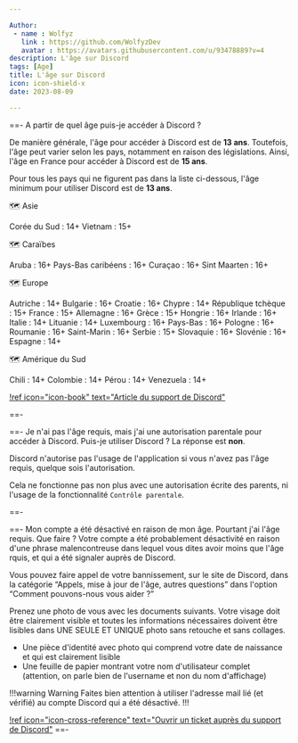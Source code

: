 ```yaml
---

Author: 
 - name : Wolfyz
   link : https://github.com/WolfyzDev
   avatar : https://avatars.githubusercontent.com/u/93478889?v=4
description: L'âge sur Discord
tags: [Age]
title: L'âge sur Discord
icon: icon-shield-x
date: 2023-08-09

---
```


==- A partir de quel âge puis-je accéder à Discord ?

De manière générale, l'âge pour accéder à Discord est de **13 ans**. 
Toutefois, l'âge peut varier selon les pays, notamment en raison des législations. 
Ainsi, l'âge en France pour accéder à Discord est de **15 ans**. 

Pour tous les pays qui ne figurent pas dans la liste ci-dessous, l'âge minimum pour utiliser Discord est de **13 ans**.

🗺️ Asie

Corée du Sud : 14+
Vietnam : 15+

🗺️ Caraïbes

Aruba : 16+
Pays-Bas caribéens : 16+
Curaçao : 16+
Sint Maarten : 16+

🗺️ Europe

Autriche : 14+
Bulgarie : 16+
Croatie : 16+
Chypre : 14+
République tchèque : 15+
France : 15+
Allemagne : 16+
Grèce : 15+
Hongrie : 16+
Irlande : 16+
Italie : 14+
Lituanie : 14+
Luxembourg : 16+
Pays-Bas : 16+
Pologne : 16+
Roumanie : 16+
Saint-Marin : 16+
Serbie : 15+
Slovaquie : 16+
Slovénie : 16+
Espagne : 14+

🗺️ Amérique du Sud

Chili : 14+
Colombie : 14+
Pérou : 14+
Venezuela : 14+

[!ref icon="icon-book" text="Article du support de Discord"](https://support.discord.com/hc/fr/articles/360040724612)

==-

==- Je n'ai pas l'âge requis, mais j'ai une autorisation parentale pour accéder à Discord. Puis-je utiliser Discord ? 
La réponse est **non**. 

Discord n'autorise pas l'usage de l'application si vous n'avez pas l'âge requis, quelque sois l'autorisation. 

Cela ne fonctionne pas non plus avec une autorisation écrite des parents, ni l'usage de la fonctionnalité `Contrôle parentale`.

==-

==- Mon compte a été désactivé en raison de mon âge. Pourtant j'ai l'âge requis. Que faire ? 
Votre compte a été probablement désactivité en raison d'une phrase malencontreuse dans lequel vous dites avoir moins que l'âge rquis, et qui a été signaler auprès de Discord. 

Vous pouvez faire appel de votre bannissement, sur le site de Discord, dans la catégorie “Appels, mise à jour de l'âge, autres questions” dans l'option “Comment pouvons-nous vous aider ?”

Prenez une photo de vous avec les documents suivants. Votre visage doit être clairement visible et toutes les informations nécessaires doivent être lisibles dans UNE SEULE ET UNIQUE photo sans retouche et sans collages.

- Une pièce d'identité avec photo qui comprend votre date de naissance et qui est clairement lisible
- Une feuille de papier montrant votre nom d'utilisateur complet (attention, on parle bien de l'username et non du nom d'affichage)

!!!warning Warning
Faites bien attention à utiliser l'adresse mail lié (et vérifié) au compte Discord qui a été désactivé. 
!!!

[!ref icon="icon-cross-reference" text="Ouvrir un ticket auprès du support de Discord"](https://dis.gd/request)
==-